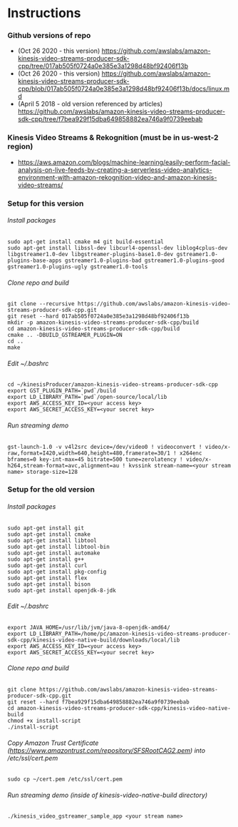 # Instructions

### Github versions of repo
- (Oct 26 2020 - this version) https://github.com/awslabs/amazon-kinesis-video-streams-producer-sdk-cpp/tree/017ab505f0724a0e385e3a1298d48bf92406f13b
- (Oct 26 2020 - this version) https://github.com/awslabs/amazon-kinesis-video-streams-producer-sdk-cpp/blob/017ab505f0724a0e385e3a1298d48bf92406f13b/docs/linux.md
- (April 5 2018 - old version referenced by articles) https://github.com/awslabs/amazon-kinesis-video-streams-producer-sdk-cpp/tree/f7bea929f15dba649858882ea746a9f0739eebab

### Kinesis Video Streams & Rekognition (must be in us-west-2 region)
- https://aws.amazon.com/blogs/machine-learning/easily-perform-facial-analysis-on-live-feeds-by-creating-a-serverless-video-analytics-environment-with-amazon-rekognition-video-and-amazon-kinesis-video-streams/

### Setup for this version
###### Install packages
```
sudo apt-get install cmake m4 git build-essential
sudo apt-get install libssl-dev libcurl4-openssl-dev liblog4cplus-dev libgstreamer1.0-dev libgstreamer-plugins-base1.0-dev gstreamer1.0-plugins-base-apps gstreamer1.0-plugins-bad gstreamer1.0-plugins-good gstreamer1.0-plugins-ugly gstreamer1.0-tools
```

###### Clone repo and build
```
git clone --recursive https://github.com/awslabs/amazon-kinesis-video-streams-producer-sdk-cpp.git
git reset --hard 017ab505f0724a0e385e3a1298d48bf92406f13b
mkdir -p amazon-kinesis-video-streams-producer-sdk-cpp/build
cd amazon-kinesis-video-streams-producer-sdk-cpp/build
cmake .. -DBUILD_GSTREAMER_PLUGIN=ON
cd ..
make
```

###### Edit ~/.bashrc
```
cd ~/kinesisProducer/amazon-kinesis-video-streams-producer-sdk-cpp
export GST_PLUGIN_PATH=`pwd`/build
export LD_LIBRARY_PATH=`pwd`/open-source/local/lib
export AWS_ACCESS_KEY_ID=<your access key>
export AWS_SECRET_ACCESS_KEY=<your secret key>
```

###### Run streaming demo
```
gst-launch-1.0 -v v4l2src device=/dev/video0 ! videoconvert ! video/x-raw,format=I420,width=640,height=480,framerate=30/1 ! x264enc  bframes=0 key-int-max=45 bitrate=500 tune=zerolatency ! video/x-h264,stream-format=avc,alignment=au ! kvssink stream-name=<your stream name> storage-size=128
```

### Setup for the old version
###### Install packages
```
sudo apt-get install git
sudo apt-get install cmake
sudo apt-get install libtool
sudo apt-get install libtool-bin
sudo apt-get install automake
sudo apt-get install g++
sudo apt-get install curl
sudo apt-get install pkg-config
sudo apt-get install flex
sudo apt-get install bison
sudo apt-get install openjdk-8-jdk
```

###### Edit ~/.bashrc
```
export JAVA_HOME=/usr/lib/jvm/java-8-openjdk-amd64/
export LD_LIBRARY_PATH=/home/pc/amazon-kinesis-video-streams-producer-sdk-cpp/kinesis-video-native-build/downloads/local/lib
export AWS_ACCESS_KEY_ID=<your access key>
export AWS_SECRET_ACCESS_KEY=<your secret key>
```

###### Clone repo and build
```
git clone https://github.com/awslabs/amazon-kinesis-video-streams-producer-sdk-cpp.git
git reset --hard f7bea929f15dba649858882ea746a9f0739eebab
cd amazon-kinesis-video-streams-producer-sdk-cpp/kinesis-video-native-build
chmod +x install-script
./install-script
```

###### Copy Amazon Trust Certificate (https://www.amazontrust.com/repository/SFSRootCAG2.pem) into /etc/ssl/cert.pem
```
sudo cp ~/cert.pem /etc/ssl/cert.pem
```

###### Run streaming demo (inside of kinesis-video-native-build directory)
```
./kinesis_video_gstreamer_sample_app <your stream name>
```
